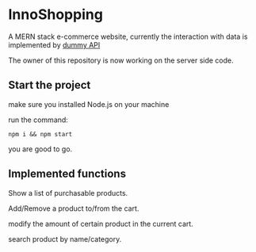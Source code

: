 # InnoShopping
A MERN stack e-commerce website, currently the interaction with data
is implemented by [dummy API](https://dummyjson.com/docs)

The owner of this repository is now working on the server side code.

## Start the project
make sure you installed Node.js on your machine 

run the command:

`npm i && npm start`

you are good to go.

## Implemented functions

Show a list of purchasable products.

Add/Remove a product to/from the cart.

modify the amount of certain product in the current cart.

search product by name/category.